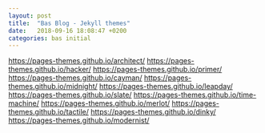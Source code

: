 ```yaml
---
layout: post
title:  "Bas Blog - Jekyll themes"
date:   2018-09-16 18:08:47 +0200
categories: bas initial
---
```

https://pages-themes.github.io/architect/
https://pages-themes.github.io/hacker/
https://pages-themes.github.io/primer/
https://pages-themes.github.io/cayman/
https://pages-themes.github.io/midnight/
https://pages-themes.github.io/leapday/
https://pages-themes.github.io/slate/
https://pages-themes.github.io/time-machine/
https://pages-themes.github.io/merlot/
https://pages-themes.github.io/tactile/
https://pages-themes.github.io/dinky/
https://pages-themes.github.io/modernist/




[jekyll-docs]: https://jekyllrb.com/docs/home
[jekyll-gh]:   https://github.com/jekyll/jekyll
[jekyll-talk]: https://talk.jekyllrb.com/

